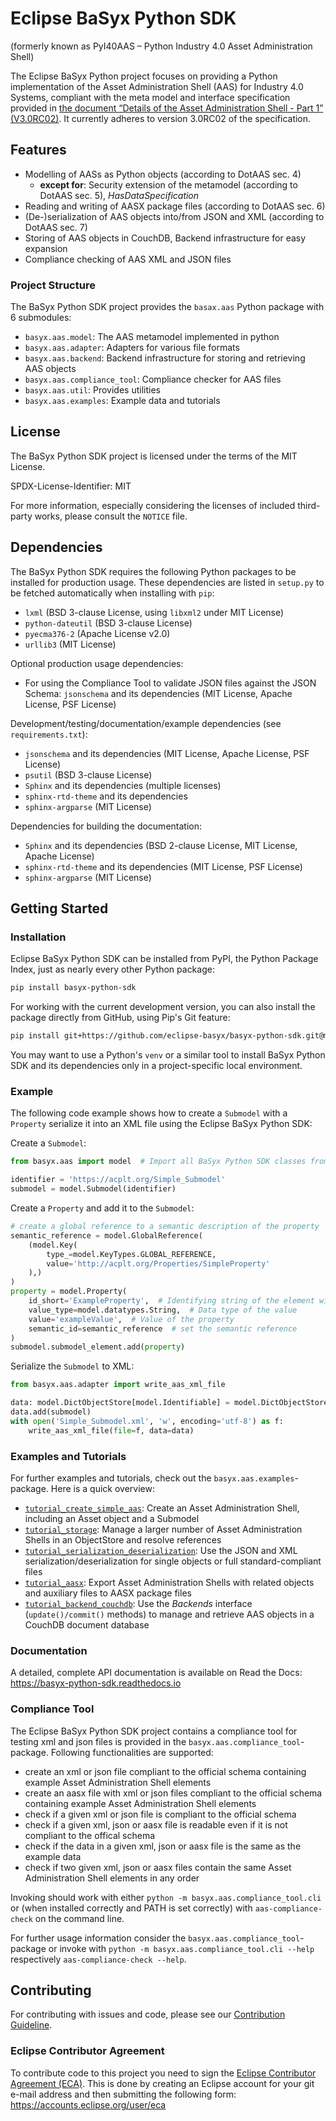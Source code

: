 # Eclipse BaSyx Python SDK

(formerly known as PyI40AAS – Python Industry 4.0 Asset Administration Shell)

The Eclipse BaSyx Python project focuses on providing a Python implementation of the Asset Administration Shell (AAS) for Industry 4.0 Systems,
compliant with the meta model and interface specification provided in
[the document “Details of the Asset Administration Shell - Part 1” (V3.0RC02)](https://www.plattform-i40.de/IP/Redaktion/DE/Downloads/Publikation/Details_of_the_Asset_Administration_Shell_Part1_V3.html).
It currently adheres to version 3.0RC02 of the specification.

## Features

* Modelling of AASs as Python objects (according to DotAAS sec. 4)
    * **except for**: Security extension of the metamodel (according to DotAAS sec. 5), *HasDataSpecification*
* Reading and writing of AASX package files (according to DotAAS sec. 6)
* (De-)serialization of AAS objects into/from JSON and XML (according to DotAAS sec. 7) 
* Storing of AAS objects in CouchDB, Backend infrastructure for easy expansion 
* Compliance checking of AAS XML and JSON files


### Project Structure

The BaSyx Python SDK project provides the `basax.aas` Python package with 6 submodules:

* `basyx.aas.model`: The AAS metamodel implemented in python
* `basyx.aas.adapter`: Adapters for various file formats 
* `basyx.aas.backend`: Backend infrastructure for storing and retrieving AAS objects
* `basyx.aas.compliance_tool`: Compliance checker for AAS files
* `basyx.aas.util`: Provides utilities
* `basyx.aas.examples`: Example data and tutorials


## License

The BaSyx Python SDK project is licensed under the terms of the MIT License.

SPDX-License-Identifier: MIT

For more information, especially considering the licenses of included third-party works, please consult the `NOTICE`
file.


## Dependencies

The BaSyx Python SDK requires the following Python packages to be installed for production usage. These dependencies are listed in
`setup.py` to be fetched automatically when installing with `pip`:
* `lxml` (BSD 3-clause License, using `libxml2` under MIT License)
* `python-dateutil` (BSD 3-clause License)
* `pyecma376-2` (Apache License v2.0)
* `urllib3` (MIT License)

Optional production usage dependencies:
* For using the Compliance Tool to validate JSON files against the JSON Schema: `jsonschema` and its
dependencies (MIT License, Apache License, PSF License)

Development/testing/documentation/example dependencies (see `requirements.txt`):
* `jsonschema` and its dependencies (MIT License, Apache License, PSF License)
* `psutil` (BSD 3-clause License)
* `Sphinx` and its dependencies (multiple licenses)
* `sphinx-rtd-theme` and its dependencies
* `sphinx-argparse` (MIT License)

Dependencies for building the documentation:
* `Sphinx` and its dependencies (BSD 2-clause License, MIT License, Apache License)
* `sphinx-rtd-theme` and its dependencies (MIT License, PSF License)
* `sphinx-argparse` (MIT License)


## Getting Started

### Installation

Eclipse BaSyx Python SDK can be installed from PyPI, the Python Package Index, just as nearly every other Python package:
```bash
pip install basyx-python-sdk
``` 

For working with the current development version, you can also install the package directly from GitHub, using Pip's Git feature:
```bash
pip install git+https://github.com/eclipse-basyx/basyx-python-sdk.git@main
```

You may want to use a Python's `venv` or a similar tool to install BaSyx Python SDK and its dependencies only in a project-specific local environment. 


### Example

The following code example shows how to create a `Submodel` with a `Property` serialize it into an XML file using the
Eclipse BaSyx Python SDK:

Create a `Submodel`:
```python
from basyx.aas import model  # Import all BaSyx Python SDK classes from the model package

identifier = 'https://acplt.org/Simple_Submodel'
submodel = model.Submodel(identifier)
```

Create a `Property` and add it to the `Submodel`:
```python
# create a global reference to a semantic description of the property
semantic_reference = model.GlobalReference(
    (model.Key(
        type_=model.KeyTypes.GLOBAL_REFERENCE,
        value='http://acplt.org/Properties/SimpleProperty'
    ),)
)
property = model.Property(
    id_short='ExampleProperty',  # Identifying string of the element within the submodel namespace
    value_type=model.datatypes.String,  # Data type of the value
    value='exampleValue',  # Value of the property
    semantic_id=semantic_reference  # set the semantic reference
)
submodel.submodel_element.add(property)
```

Serialize the `Submodel` to XML:
```python
from basyx.aas.adapter import write_aas_xml_file

data: model.DictObjectStore[model.Identifiable] = model.DictObjectStore()
data.add(submodel)
with open('Simple_Submodel.xml', 'w', encoding='utf-8') as f:
    write_aas_xml_file(file=f, data=data)
```


### Examples and Tutorials

For further examples and tutorials, check out the `basyx.aas.examples`-package. Here is a quick overview:

* [`tutorial_create_simple_aas`](./basyx/aas/examples/tutorial_create_simple_aas.py): Create an Asset Administration Shell, including an Asset object and a Submodel
* [`tutorial_storage`](./basyx/aas/examples/tutorial_storage.py): Manage a larger number of Asset Administration Shells in an ObjectStore and resolve references
* [`tutorial_serialization_deserialization`](./basyx/aas/examples/tutorial_serialization_deserialization.py): Use the JSON and XML serialization/deserialization for single objects or full standard-compliant files
* [`tutorial_aasx`](./basyx/aas/examples/tutorial_aasx.py): Export Asset Administration Shells with related objects and auxiliary files to AASX package files
* [`tutorial_backend_couchdb`](./basyx/aas/examples/tutorial_backend_couchdb.py): Use the *Backends* interface (`update()/commit()` methods) to manage and retrieve AAS objects in a CouchDB document database


### Documentation

A detailed, complete API documentation is available on Read the Docs: https://basyx-python-sdk.readthedocs.io

### Compliance Tool

The Eclipse BaSyx Python SDK project contains a compliance tool for testing xml and json files is provided in the 
`basyx.aas.compliance_tool`-package. Following functionalities are supported:

* create an xml or json file compliant to the official schema containing example Asset Administration Shell elements
* create an aasx file with xml or json files compliant to the official schema containing example Asset Administration 
Shell elements
* check if a given xml or json file is compliant to the official schema
* check if a given xml, json or aasx file is readable even if it is not compliant to the offical schema
* check if the data in a given xml, json or aasx file is the same as the example data
* check if two given xml, json or aasx files contain the same Asset Administration Shell elements in any order 

Invoking should work with either `python -m basyx.aas.compliance_tool.cli` or (when installed correctly and PATH is set 
correctly) with `aas-compliance-check` on the command line.

For further usage information consider the `basyx.aas.compliance_tool`-package or invoke with 
`python -m basyx.aas.compliance_tool.cli --help` respectively `aas-compliance-check --help`.

## Contributing

For contributing with issues and code, please see our [Contribution Guideline](CONTRIBUTING.md).

### Eclipse Contributor Agreement

To contribute code to this project you need to sign the [Eclipse Contributor Agreement (ECA)](https://www.eclipse.org/legal/ECA.php).
This is done by creating an Eclipse account for your git e-mail address and then submitting the following form: https://accounts.eclipse.org/user/eca
